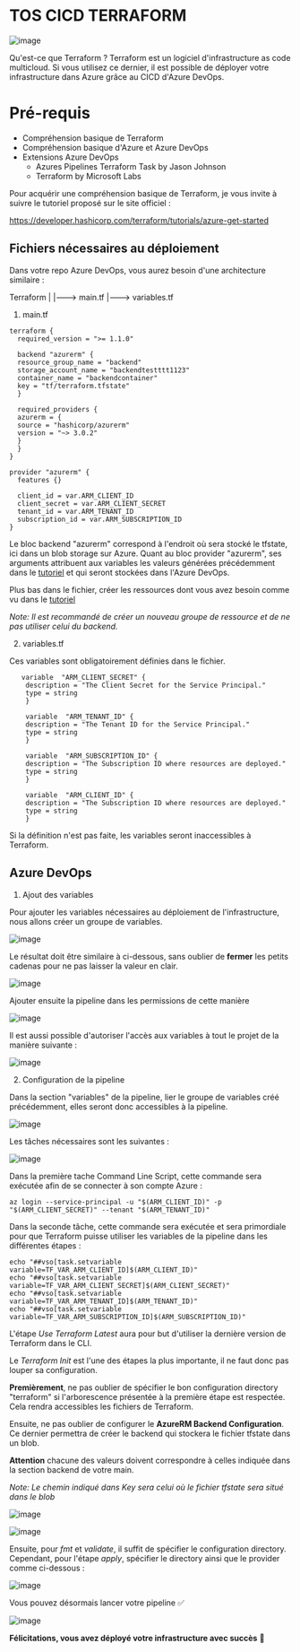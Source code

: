 # TOS CICD TERRAFORM

![image](https://github.com/AlixBnd/TOS-CICD-Terraform/assets/137909386/a58318c9-8bb6-47aa-b476-6f00afa55f0e)


Qu'est-ce que Terraform ? Terraform est un logiciel d'infrastructure as code multicloud. Si vous utilisez ce dernier, il est possible de déployer votre infrastructure dans Azure grâce au CICD d'Azure DevOps.

# Pré-requis

 - Compréhension basique de Terraform
 - Compréhension basique d'Azure et Azure DevOps
 - Extensions Azure DevOps
	 -  Azures Pipelines Terraform Task by Jason Johnson
	 - Terraform by Microsoft Labs
 
 
Pour acquérir une compréhension basique de Terraform, je vous invite à suivre le tutoriel proposé sur le site officiel : 

https://developer.hashicorp.com/terraform/tutorials/azure-get-started

## Fichiers nécessaires au déploiement

Dans votre repo Azure DevOps, vous aurez besoin d'une architecture similaire :

Terraform
|
|---> main.tf
|---> variables.tf

 1. main.tf
 

  ```hcl
terraform {
    required_version = ">= 1.1.0"
    
    backend "azurerm" {
    resource_group_name = "backend"
    storage_account_name = "backendtestttt1123"
    container_name = "backendcontainer"
    key = "tf/terraform.tfstate"
    }

    required_providers {
    azurerm = {
    source = "hashicorp/azurerm"
    version = "~> 3.0.2"
    }
    }
}

provider "azurerm" {
    features {}
    
    client_id = var.ARM_CLIENT_ID
    client_secret = var.ARM_CLIENT_SECRET
    tenant_id = var.ARM_TENANT_ID
    subscription_id = var.ARM_SUBSCRIPTION_ID
}
```
    
 Le bloc backend "azurerm" correspond à l'endroit où sera stocké le tfstate, ici dans un blob storage sur Azure.
 Quant au bloc provider "azurerm", ses arguments attribuent aux variables les valeurs générées précédemment dans le [tutoriel](https://developer.hashicorp.com/terraform/tutorials/azure-get-started/azure-build) et qui seront stockées dans l'Azure DevOps.

Plus bas dans le fichier, créer les ressources dont vous avez besoin comme vu dans le [tutoriel](https://developer.hashicorp.com/terraform/tutorials/azure-get-started/azure-build)

*Note: Il est recommandé de créer un nouveau groupe de ressource et de ne pas utiliser celui du backend.*

 2. variables.tf

Ces variables sont obligatoirement définies dans le fichier.

 

       variable  "ARM_CLIENT_SECRET" {
        description = "The Client Secret for the Service Principal."
        type = string
        }
        
        variable  "ARM_TENANT_ID" {
        description = "The Tenant ID for the Service Principal."
        type = string
        }
        
        variable  "ARM_SUBSCRIPTION_ID" {
        description = "The Subscription ID where resources are deployed."
        type = string
        }
        
        variable  "ARM_CLIENT_ID" {
        description = "The Subscription ID where resources are deployed."
        type = string
        }

Si la définition n'est pas faite, les variables seront inaccessibles à Terraform.   

## Azure DevOps

 1. Ajout des variables

Pour ajouter les variables nécessaires au déploiement de l'infrastructure, nous allons créer un groupe de variables.

![image](https://github.com/AlixBnd/TOS-CICD-Terraform/assets/137909386/13869bd1-cf5f-4808-a654-a4413384316b)


Le résultat doit être similaire à ci-dessous, sans oublier de **fermer** les petits cadenas pour ne pas laisser la valeur en clair.

![image](https://github.com/AlixBnd/TOS-CICD-Terraform/assets/137909386/184bfb04-cdbf-4ddc-8ff8-a24a6ccfe494)


Ajouter ensuite la pipeline dans les permissions de cette manière

![image](https://github.com/AlixBnd/TOS-CICD-Terraform/assets/137909386/bce3d4ed-7ef8-4529-a245-572af478d617)


Il est aussi possible d'autoriser l'accès aux variables à tout le projet de la manière suivante : 

![image](https://github.com/AlixBnd/TOS-CICD-Terraform/assets/137909386/1c787ebf-4ac1-45a7-83ec-21c7c9701d76)


 2. Configuration de la pipeline

Dans la section "variables" de la pipeline, lier le groupe de variables créé précédemment, elles seront donc accessibles à la pipeline.

![image](https://github.com/AlixBnd/TOS-CICD-Terraform/assets/137909386/06a98ad8-7e11-461d-9f0a-acd1517c809c)


Les tâches nécessaires sont les suivantes :

![image](https://github.com/AlixBnd/TOS-CICD-Terraform/assets/137909386/7dd5a2f0-3586-4ad0-a99f-72e5eb15443b)


Dans la première tache Command Line Script, cette commande sera exécutée afin de se connecter à son compte Azure :

    az login --service-principal -u "$(ARM_CLIENT_ID)" -p "$(ARM_CLIENT_SECRET)" --tenant "$(ARM_TENANT_ID)"

Dans la seconde tâche, cette commande sera exécutée et sera primordiale pour que Terraform puisse utiliser les variables de la pipeline dans les différentes étapes :

    echo "##vso[task.setvariable variable=TF_VAR_ARM_CLIENT_ID]$(ARM_CLIENT_ID)"
    echo "##vso[task.setvariable variable=TF_VAR_ARM_CLIENT_SECRET]$(ARM_CLIENT_SECRET)"
    echo "##vso[task.setvariable variable=TF_VAR_ARM_TENANT_ID]$(ARM_TENANT_ID)"    
    echo "##vso[task.setvariable variable=TF_VAR_ARM_SUBSCRIPTION_ID]$(ARM_SUBSCRIPTION_ID)"

L'étape *Use Terraform Latest* aura pour but d'utiliser la dernière version de Terraform dans le CLI.

Le *Terraform Init* est l'une des étapes la plus importante, il ne faut donc pas louper sa configuration.

**Premièrement**, ne pas oublier de spécifier le bon configuration directory "terraform" si l'arborescence présentée à la première étape est respectée. Cela rendra accessibles les fichiers de Terraform.

Ensuite, ne pas oublier de configurer le **AzureRM Backend Configuration**.
Ce dernier permettra de créer le backend qui stockera le fichier tfstate dans un blob.

**Attention** chacune des valeurs doivent correspondre à celles indiquée dans la section backend de votre main.

*Note: Le chemin indiqué dans Key sera celui où le fichier tfstate sera situé dans le blob*

![image](https://github.com/AlixBnd/TOS-CICD-Terraform/assets/137909386/b8a94573-4beb-4e00-89e8-3d8ff877a8d2)

![image](https://github.com/AlixBnd/TOS-CICD-Terraform/assets/137909386/5dd2835d-c814-4133-b426-3d2e72c6588e)


Ensuite, pour *fmt* et *validate*, il suffit de spécifier le configuration directory.
Cependant, pour l'étape *apply*, spécifier le directory ainsi que le provider comme ci-dessous :

![image](https://github.com/AlixBnd/TOS-CICD-Terraform/assets/137909386/c6de8831-520a-4410-86a2-72db49f39d70)


Vous pouvez désormais lancer votre pipeline ✅

![image](https://github.com/AlixBnd/TOS-CICD-Terraform/assets/137909386/4993dd08-33d4-4699-b363-06d509fc907f)




**Félicitations, vous avez déployé votre infrastructure avec succès**  🥳



